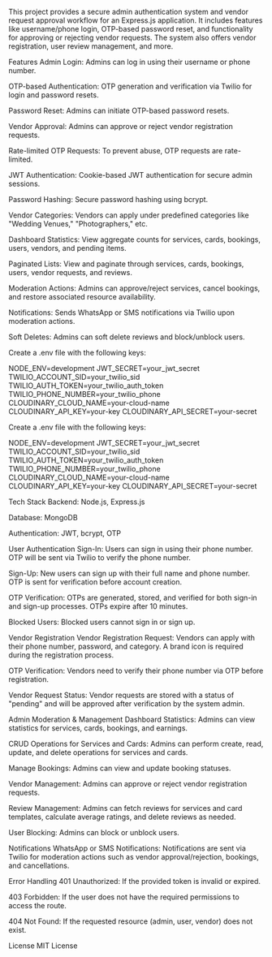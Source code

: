 This project provides a secure admin authentication system and vendor request approval workflow for an Express.js application. It includes features like username/phone login, OTP-based password reset, and functionality for approving or rejecting vendor requests. The system also offers vendor registration, user review management, and more.


Features
Admin Login: Admins can log in using their username or phone number.

OTP-based Authentication: OTP generation and verification via Twilio for login and password resets.

Password Reset: Admins can initiate OTP-based password resets.

Vendor Approval: Admins can approve or reject vendor registration requests.

Rate-limited OTP Requests: To prevent abuse, OTP requests are rate-limited.

JWT Authentication: Cookie-based JWT authentication for secure admin sessions.

Password Hashing: Secure password hashing using bcrypt.

Vendor Categories: Vendors can apply under predefined categories like "Wedding Venues," "Photographers," etc.

Dashboard Statistics: View aggregate counts for services, cards, bookings, users, vendors, and pending items.

Paginated Lists: View and paginate through services, cards, bookings, users, vendor requests, and reviews.

Moderation Actions: Admins can approve/reject services, cancel bookings, and restore associated resource availability.

Notifications: Sends WhatsApp or SMS notifications via Twilio upon moderation actions.

Soft Deletes: Admins can soft delete reviews and block/unblock users.

Create a .env file with the following keys:

NODE_ENV=development
JWT_SECRET=your_jwt_secret
TWILIO_ACCOUNT_SID=your_twilio_sid
TWILIO_AUTH_TOKEN=your_twilio_auth_token
TWILIO_PHONE_NUMBER=your_twilio_phone
CLOUDINARY_CLOUD_NAME=your-cloud-name
CLOUDINARY_API_KEY=your-key
CLOUDINARY_API_SECRET=your-secret



Create a .env file with the following keys:

NODE_ENV=development
JWT_SECRET=your_jwt_secret
TWILIO_ACCOUNT_SID=your_twilio_sid
TWILIO_AUTH_TOKEN=your_twilio_auth_token
TWILIO_PHONE_NUMBER=your_twilio_phone
CLOUDINARY_CLOUD_NAME=your-cloud-name
CLOUDINARY_API_KEY=your-key
CLOUDINARY_API_SECRET=your-secret

Tech Stack
Backend: Node.js, Express.js

Database: MongoDB 

Authentication: JWT, bcrypt, OTP




User Authentication
Sign-In: Users can sign in using their phone number. OTP will be sent via Twilio to verify the phone number.

Sign-Up: New users can sign up with their full name and phone number. OTP is sent for verification before account creation.

OTP Verification: OTPs are generated, stored, and verified for both sign-in and sign-up processes. OTPs expire after 10 minutes.

Blocked Users: Blocked users cannot sign in or sign up.

Vendor Registration
Vendor Registration Request: Vendors can apply with their phone number, password, and category. A brand icon is required during the registration process.

OTP Verification: Vendors need to verify their phone number via OTP before registration.

Vendor Request Status: Vendor requests are stored with a status of "pending" and will be approved after verification by the system admin.

Admin Moderation & Management
Dashboard Statistics: Admins can view statistics for services, cards, bookings, and earnings.

CRUD Operations for Services and Cards: Admins can perform create, read, update, and delete operations for services and cards.

Manage Bookings: Admins can view and update booking statuses.

Vendor Management: Admins can approve or reject vendor registration requests.

Review Management: Admins can fetch reviews for services and card templates, calculate average ratings, and delete reviews as needed.

User Blocking: Admins can block or unblock users.

Notifications
WhatsApp or SMS Notifications: Notifications are sent via Twilio for moderation actions such as vendor approval/rejection, bookings, and cancellations.

Error Handling
401 Unauthorized: If the provided token is invalid or expired.

403 Forbidden: If the user does not have the required permissions to access the route.

404 Not Found: If the requested resource (admin, user, vendor) does not exist.

License
MIT License
